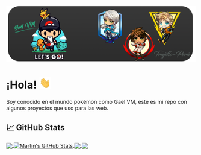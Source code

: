 
[![Header](https://raw.githubusercontent.com/GaelVM/GaelVM/main/readme_header.png "Header")](https://poketrux.com/)

# ¡Hola! <img src="https://raw.githubusercontent.com/GaelVM/GaelVM/main/wave.gif" width="30px" height="30px" />

Soy conocido en el mundo pokémon como Gael VM, este es mi repo con algunos proyectos que uso para las web.

## &#x1f4c8; GitHub Stats

<a href="https://raw.githubusercontent.com/GaelVM">
  <img align="center" src="https://github-readme-stats.vercel.app/api/top-langs/?username=GaelVM&hide=java,html,tex&title_color=ffffff&text_color=c9cacc&icon_color=2bbc8a&bg_color=1d1f21&langs_count=3" />
</a>
<a href="https://raw.githubusercontent.com/GaelVM">
  <img align="center" src="https://github-readme-stats.vercel.app/api?username=GaelVM&show_icons=true&line_height=27&count_private=true&title_color=ffffff&text_color=c9cacc&icon_color=2bbc8a&bg_color=1d1f21" alt="Martin's GitHub Stats" />
</a>

<a href="https://raw.githubusercontent.com/GaelVM">
  <img align="center" src="https://github-readme-stats.vercel.app/api/pin/?username=GaelVM&repo=python-project-blueprint&title_color=ffffff&text_color=c9cacc&icon_color=2bbc8a&bg_color=1d1f21" />
</a>


<a href="https://raw.githubusercontent.com/GaelVM">
  <img align="center" src="https://github-readme-stats.vercel.app/api/pin/?username=GaelVM&repo=go-project-blueprint&title_color=ffffff&text_color=c9cacc&icon_color=2bbc8a&bg_color=1d1f21" />
</a>    

<!-- links to your social media accounts -->

[1]: https://facebook.com/@ZGaelVM
[2]: https://youtube.com/@ZgaelVM


